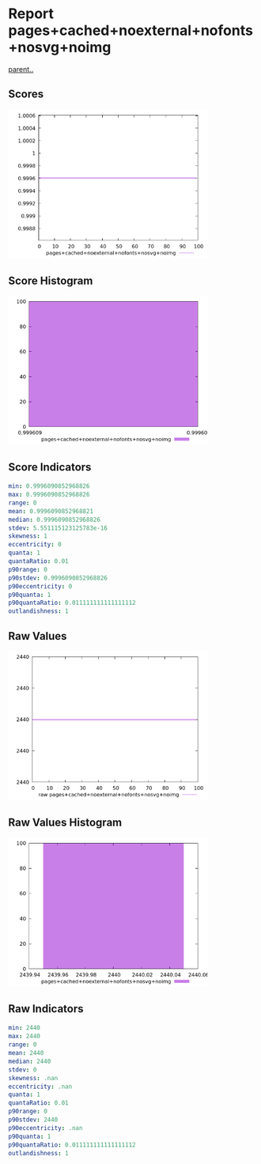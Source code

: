 # Report pages+cached+noexternal+nofonts+nosvg+noimg

[parent..](./..)  


## Scores

![score](./score.png)  

## Score Histogram

![hist](./hist.png)  

## Score Indicators

```yaml
min: 0.9996090852968826
max: 0.9996090852968826
range: 0
mean: 0.9996090852968821
median: 0.9996090852968826
stdev: 5.551115123125783e-16
skewness: 1
eccentricity: 0
quanta: 1
quantaRatio: 0.01
p90range: 0
p90stdev: 0.9996090852968826
p90eccentricity: 0
p90quanta: 1
p90quantaRatio: 0.011111111111111112
outlandishness: 1

```

## Raw Values

![raw](./raw.png)  

## Raw Values Histogram

![raw hist](./raw_hist.png)  

## Raw Indicators

```yaml
min: 2440
max: 2440
range: 0
mean: 2440
median: 2440
stdev: 0
skewness: .nan
eccentricity: .nan
quanta: 1
quantaRatio: 0.01
p90range: 0
p90stdev: 2440
p90eccentricity: .nan
p90quanta: 1
p90quantaRatio: 0.011111111111111112
outlandishness: 1

```

<style>
  img {
    max-width: 80%;
  }
</style>
      
